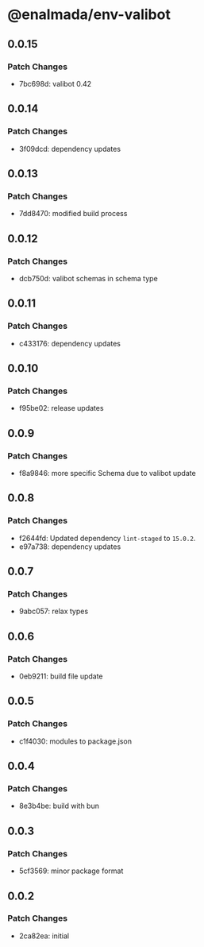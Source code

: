 # @enalmada/env-valibot

## 0.0.15

### Patch Changes

- 7bc698d: valibot 0.42

## 0.0.14

### Patch Changes

- 3f09dcd: dependency updates

## 0.0.13

### Patch Changes

- 7dd8470: modified build process

## 0.0.12

### Patch Changes

- dcb750d: valibot schemas in schema type

## 0.0.11

### Patch Changes

- c433176: dependency updates

## 0.0.10

### Patch Changes

- f95be02: release updates

## 0.0.9

### Patch Changes

- f8a9846: more specific Schema due to valibot update

## 0.0.8

### Patch Changes

- f2644fd: Updated dependency `lint-staged` to `15.0.2`.
- e97a738: dependency updates

## 0.0.7

### Patch Changes

- 9abc057: relax types

## 0.0.6

### Patch Changes

- 0eb9211: build file update

## 0.0.5

### Patch Changes

- c1f4030: modules to package.json

## 0.0.4

### Patch Changes

- 8e3b4be: build with bun

## 0.0.3

### Patch Changes

- 5cf3569: minor package format

## 0.0.2

### Patch Changes

- 2ca82ea: initial
